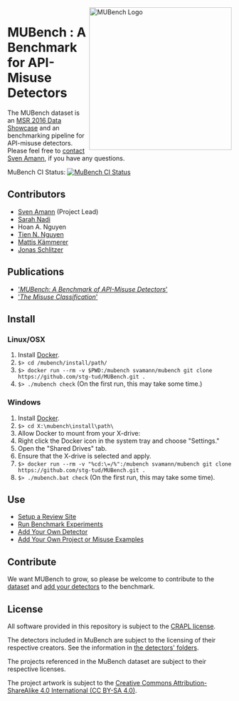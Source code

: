 <img align="right" width="320" height="320" alt="MUBench Logo" src="https://raw.githubusercontent.com/stg-tud/MUBench/master/meta/logo.png" />

# MUBench : A Benchmark for API-Misuse Detectors

The MUBench dataset is an [MSR 2016 Data Showcase](http://2016.msrconf.org/#/data) and an benchmarking pipeline for API-misuse detectors. Please feel free to [contact Sven Amann](http://www.stg.tu-darmstadt.de/staff/sven_amann), if you have any questions.

MuBench CI Status: [![MuBench CI Status](https://api.shippable.com/projects/570d22d52a8192902e1bfa79/badge?branch=master)](https://app.shippable.com/projects/570d22d52a8192902e1bfa79)

## Contributors

* [Sven Amann](http://www.stg.tu-darmstadt.de/staff/sven_amann) (Project Lead)
* [Sarah Nadi](http://www.sarahnadi.org/)
* Hoan A. Nguyen
* [Tien N. Nguyen](http://home.eng.iastate.edu/~tien/)
* [Mattis Kämmerer](https://github.com/M8is)
* [Jonas Schlitzer](https://github.com/joschli)

## Publications

* ['*MUBench: A Benchmark of API-Misuse Detectors*'](http://sven-amann.de/publications/#ANNNM16)
* ['*The Misuse Classification*'](http://www.st.informatik.tu-darmstadt.de/artifacts/muc/)

## Install

### Linux/OSX

1. Install [Docker](https://www.docker.com/products/overview#/install_the_platform).
2. `$> cd /mubench/install/path/`
3. `$> docker run --rm -v $PWD:/mubench svamann/mubench git clone https://github.com/stg-tud/MUBench.git .`
4. `$> ./mubench check` (On the first run, this may take some time.)

### Windows

1. Install [Docker](https://www.docker.com/products/overview#/install_the_platform).
2. `$> cd X:\mubench\install\path\`
3. Allow Docker to mount from your X-drive:
  1. Right click the Docker icon in the system tray and choose "Settings."
  2. Open the "Shared Drives" tab.
  3. Ensure that the X-drive is selected and apply.
4. `$> docker run --rm -v "%cd:\=/%":/mubench svamann/mubench git clone https://github.com/stg-tud/MUBench.git .`
5. `$> ./mubench.bat check` (On the first run, this may take some time).

## Use

* [Setup a Review Site](mubench.reviewsite/)
* [Run Benchmark Experiments](mubench.pipeline/)
* [Add Your Own Detector](mubench.cli/)
* [Add Your Own Project or Misuse Examples](data/)

## Contribute

We want MUBench to grow, so please be welcome to contribute to the [dataset](data/) and [add your detectors](mubench.cli/) to the benchmark.

## License

All software provided in this repository is subject to the [CRAPL license](CRAPL-LICENSE.txt).

The detectors included in MuBench are subject to the licensing of their respective creators. See the information in [the detectors' folders](detectors).

The projects referenced in the MuBench dataset are subject to their respective licenses.

The project artwork is subject to the [Creative Commons Attribution-ShareAlike 4.0 International (CC BY-SA 4.0)](https://creativecommons.org/licenses/by-sa/4.0/).
